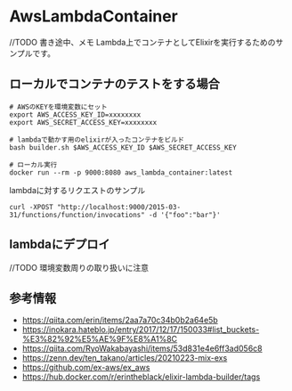 # AwsLambdaContainer

//TODO 書き途中、メモ
Lambda上でコンテナとしてElixirを実行するためのサンプルです。

## ローカルでコンテナのテストをする場合
```
# AWSのKEYを環境変数にセット
export AWS_ACCESS_KEY_ID=xxxxxxxx
export AWS_SECRET_ACCESS_KEY=xxxxxxxx

# lambdaで動かす用のelixirが入ったコンテナをビルド
bash builder.sh $AWS_ACCESS_KEY_ID $AWS_SECRET_ACCESS_KEY

# ローカル実行
docker run --rm -p 9000:8080 aws_lambda_container:latest
```
lambdaに対するリクエストのサンプル
```
curl -XPOST "http://localhost:9000/2015-03-31/functions/function/invocations" -d '{"foo":"bar"}'
```

## lambdaにデプロイ

//TODO 環境変数周りの取り扱いに注意



## 参考情報
- https://qiita.com/erin/items/2aa7a70c34b0b2a64e5b
- https://inokara.hateblo.jp/entry/2017/12/17/150033#list_buckets-%E3%82%92%E5%AE%9F%E8%A1%8C
- https://qiita.com/RyoWakabayashi/items/53d831e4e6ff3ad056c8
- https://zenn.dev/ten_takano/articles/20210223-mix-exs
- https://github.com/ex-aws/ex_aws
- https://hub.docker.com/r/erintheblack/elixir-lambda-builder/tags
